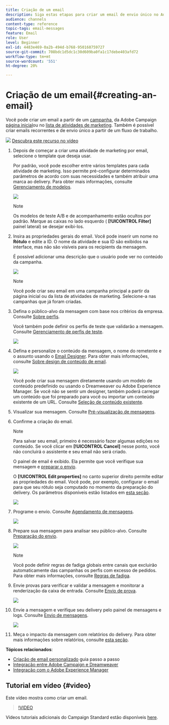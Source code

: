 ```yaml
---
title: Criação de um email
description: Siga estas etapas para criar um email de envio único no Adobe Campaign.
audience: channels
content-type: reference
topic-tags: email-messages
feature: Email
role: User
level: Beginner
exl-id: 4483e469-0a2b-494d-b768-950168759727
source-git-commit: 708bdc1d5dc1c30d609ba0fa1c17debe403afd72
workflow-type: tm+mt
source-wordcount: '551'
ht-degree: 20%

---
```


# Criação de um email{#creating-an-email}

Você pode criar um email a partir de um [campanha](../../start/using/marketing-activities.md#creating-a-marketing-activity), da Adobe Campaign [página inicial](../../start/using/interface-description.md#home-page)ou no [lista de atividades de marketing](../../start/using/marketing-activities.md#about-marketing-activities). Também é possível criar emails recorrentes e de envio único a partir de um fluxo de trabalho.

![](assets/do-not-localize/how-to-video.png) [Descubra este recurso no vídeo](#video)

1. Depois de começar a criar uma atividade de marketing por email, selecione o template que deseja usar.

   Por padrão, você pode escolher entre vários templates para cada atividade de marketing. Isso permite pré-configurar determinados parâmetros de acordo com suas necessidades e também atribuir uma marca ao delivery. Para obter mais informações, consulte [Gerenciamento de modelos](../../start/using/marketing-activity-templates.md).

   ![](assets/email_creation_1.png)

   >[!NOTE]
   >
   >Os modelos de teste A/B e de acompanhamento estão ocultos por padrão. Marque as caixas no lado esquerdo ( **[!UICONTROL Filter]** painel lateral) se desejar exibi-los.

1. Insira as propriedades gerais do email. Você pode inserir um nome no **Rótulo** e edite a ID. O nome da atividade e sua ID são exibidos na interface, mas não são visíveis para os recipients da mensagem.

   É possível adicionar uma descrição que o usuário pode ver no conteúdo da campanha.

   ![](assets/email_creation_2.png)

   >[!NOTE]
   >
   >Você pode criar seu email em uma campanha principal a partir da página inicial ou da lista de atividades de marketing. Selecione-a nas campanhas que já foram criadas.

1. Defina o público-alvo da mensagem com base nos critérios da empresa. Consulte [Sobre perfis](../../audiences/using/about-profiles.md).

   Você também pode definir os perfis de teste que validarão a mensagem. Consulte [Gerenciamento de perfis de teste](../../audiences/using/managing-test-profiles.md).

   ![](assets/email_creation_3.png)

1. Defina e personalize o conteúdo da mensagem, o nome do remetente e o assunto usando o [Email Designer](../../designing/using/designing-content-in-adobe-campaign.md). Para obter mais informações, consulte [Sobre design de conteúdo de email](../../designing/using/designing-content-in-adobe-campaign.md).

   ![](assets/email_creation_4.png)

   Você pode criar sua mensagem diretamente usando um modelo de conteúdo predefinido ou usando o Dreamweaver ou Adobe Experience Manager. Se você não se sentir um designer, também poderá carregar um conteúdo que foi preparado para você ou importar um conteúdo existente de um URL. Consulte [Seleção de conteúdo existente](../../designing/using/using-existing-content.md).

1. Visualizar sua mensagem. Consulte [Pré-visualização de mensagens](../../sending/using/previewing-messages.md).
1. Confirme a criação do email.

   >[!NOTE]
   >
   >Para salvar seu email, primeiro é necessário fazer algumas edições no conteúdo. Se você clicar em **[!UICONTROL Cancel]** nesse ponto, você não concluirá o assistente e seu email não será criado.

   O painel de email é exibido. Ela permite que você verifique sua mensagem e [preparar o envio](../../sending/using/preparing-the-send.md).

   O **[!UICONTROL Edit properties]** no canto superior direito permite editar as propriedades do email. Você pode, por exemplo, configurar o email para que seu rótulo seja computado no momento da preparação do delivery.  Os parâmetros disponíveis estão listados em [esta seção](../../administration/using/configuring-email-channel.md#list-of-email-properties).

   ![](assets/delivery_dashboard_2.png)

1. Programe o envio. Consulte [Agendamento de mensagens](../../sending/using/about-scheduling-messages.md).

   ![](assets/delivery_planning.png)

1. Prepare sua mensagem para analisar seu público-alvo. Consulte [Preparação do envio](../../sending/using/confirming-the-send.md).

   ![](assets/preparing_delivery_2.png)

   >[!NOTE]
   >
   >Você pode definir regras de fadiga globais entre canais que excluirão automaticamente das campanhas os perfis com excesso de pedidos. Para obter mais informações, consulte [Regras de fadiga](../../sending/using/fatigue-rules.md).

1. Envie provas para verificar e validar a mensagem e monitorar a renderização da caixa de entrada. Consulte [Envio de prova](../../sending/using/sending-proofs.md).

   ![](assets/bat_select.png)

1. Envie a mensagem e verifique seu delivery pelo painel de mensagens e logs. Consulte [Envio de mensagens](../../sending/using/confirming-the-send.md).

   ![](assets/confirm_delivery.png)

1. Meça o impacto da mensagem com relatórios do delivery. Para obter mais informações sobre relatórios, consulte [esta seção](../../reporting/using/about-dynamic-reports.md).

**Tópicos relacionados**:

* [Criação de email personalizado](../../channels/using/key-steps-to-send-a-message.md) guia passo a passo
* [Integração entre Adobe Campaign e Dreamweaver](../../designing/using/using-integrations.md#editing-content-in-dreamweaver)
* [Integração com o Adobe Experience Manager](../../integrating/using/integrating-with-experience-manager.md)

## Tutorial em vídeo {#video}

Este vídeo mostra como criar um email.

>[!VIDEO](https://video.tv.adobe.com/v/23721?quality=12)

Vídeos tutoriais adicionais do Campaign Standard estão disponíveis [here](https://experienceleague.adobe.com/docs/campaign-standard-learn/tutorials/overview.html?lang=pt-BR).

